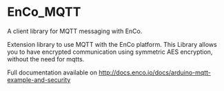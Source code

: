 # EnCo_MQTT
A client library for MQTT messaging with EnCo.

Extension library to use MQTT with the EnCo platform. This Library allows you to have encrypted communication using symmetric AES encryption, without the need for mqtts.

Full documentation available on http://docs.enco.io/docs/arduino-mqtt-example-and-security
